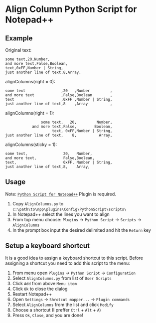 Align Column Python Script for Notepad++
================

## Example

Original text:

    some text,20,Number,
    and more text,False,Boolean,
    text,0xFF,Number | String,
    just another line of text,8,Array,


alignColumns(right = 0):

    some text                ,20   ,Number         ,
    and more text            ,False,Boolean        ,
    text                     ,0xFF ,Number | String,
    just another line of text,8    ,Array          ,


alignColumns(right = 1):

                    some text,   20,         Number,
                and more text,False,        Boolean,
                         text, 0xFF,Number | String,
    just another line of text,    8,          Array,



alignColumns(sticky = 1):

    some text,                20,   Number,
    and more text,            False,Boolean,
    text,                     0xFF, Number | String,
    just another line of text,8,    Array,


## Usage

Note: [`Python Script for Notepad++`](http://npppythonscript.sourceforge.net/download.shtml) Plugin is required.

  1. Copy `AlignColumns.py` to `c:\path\to\npp\plugins\Config\PythonScript\scripts\`
  2. In Notepad++ select the lines you want to align
  3. From top menu choose: `Plugins` -> `Python Script` -> `Scripts` -> `AlignColumns`
  4. In the prompt box input the desired delimited and hit the `Return` key

## Setup a keyboard shortcut

It is a good idea to assign a keyboard shortcut to this script.
Before assigning a shortcut you need to add this script to the menu:

  1. From menu open `Plugins` -> `Python Script` -> `Configuration`
  2. Select `AlignColumns.py` from list of `User Scripts`
  3. Click `Add` from above `Menu item`
  4. Click `Ok` to close the dialog
  5. Restart Notepad++
  6. Open `Settings` -> `Shrotcut mapper...` -> `Plugin commands`
  7. Select `AlignColumns` from the list and click `Modify`
  8. Choose a shortcut (I preffer `Ctrl` + `Alt` + `A`)
  9. Press `Ok`, `Close`, and you are done!
